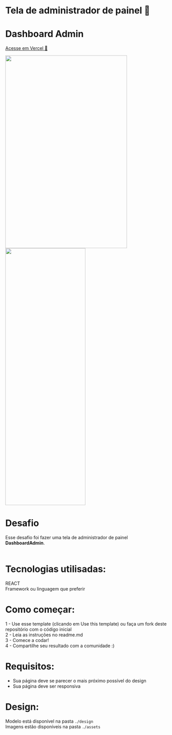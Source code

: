 # Tela de administrador de painel 🎯


<h1>Dashboard Admin</h1>

<a href="https://vercel.com/luvalentinaa/screen-dashboard-admin">Acesse em Vercel 🔗</a>
 
   <img src="design/desktop.png" width="380" height="600">
   
   <img src="design/mobile.png" width="250" height="800">

  



# Desafio
Esse desafio foi fazer uma tela de administrador de painel 
 <strong>DashboardAdmin</strong>. <br><br>

# Tecnologias utilisadas: 
REACT<br>
Framework ou linguagem que preferir

# Como começar:
1 - Use esse template (clicando em Use this template) ou faça um fork deste repositório com o código inicial<br>
2 - Leia as instruções no readme.md<br>
3 - Comece a codar!<br>
4 - Compartilhe seu resultado com a comunidade :)<br>

# Requisitos:
- Sua página deve se parecer o mais próximo possível do design<br>
- Sua página deve ser responsiva<br>


# Design:
Modelo está disponível na pasta `./design`<br>
Imagens estão disponíveis na pasta `./assets`<br>




